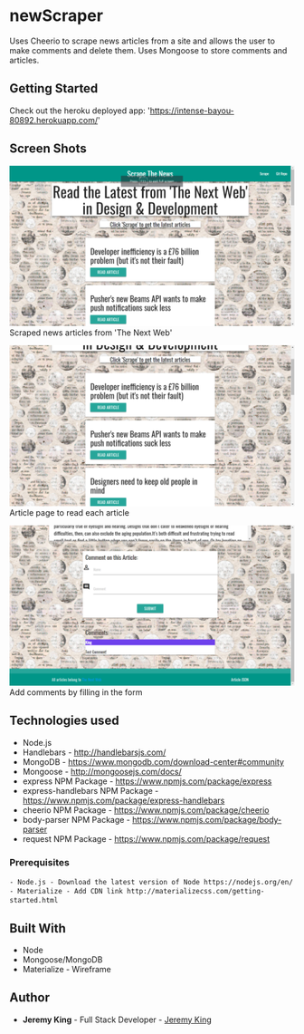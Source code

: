 # newScraper

Uses Cheerio to scrape news articles from a site and allows the user to make comments and delete them. Uses Mongoose to store comments and articles.

## Getting Started

Check out the heroku deployed app:  'https://intense-bayou-80892.herokuapp.com/'

## Screen Shots

![Screen shot](public/assets/img/frontpage.png)
Scraped news articles from 'The Next Web'

![Screen shot](public/assets/img/artview.png)
Article page to read each article

![Screen shot](public/assets/img/comment.png)
Add comments by filling in the form

## Technologies used

- Node.js
- Handlebars - http://handlebarsjs.com/
- MongoDB - https://www.mongodb.com/download-center#community
- Mongoose - http://mongoosejs.com/docs/
- express NPM Package - https://www.npmjs.com/package/express
- express-handlebars NPM Package - https://www.npmjs.com/package/express-handlebars
- cheerio NPM Package - https://www.npmjs.com/package/cheerio
- body-parser NPM Package - https://www.npmjs.com/package/body-parser
- request NPM Package - https://www.npmjs.com/package/request

### Prerequisites

```
- Node.js - Download the latest version of Node https://nodejs.org/en/
- Materialize - Add CDN link http://materializecss.com/getting-started.html
```

## Built With

* Node
* Mongoose/MongoDB
* Materialize - Wireframe

## Author

* **Jeremy King** - Full Stack Developer - [Jeremy King](https://github.com/KingJeremy2211)